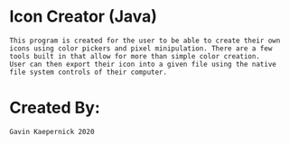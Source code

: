 # Icon Creator (Java)
	This program is created for the user to be able to create their own icons using color pickers and pixel minipulation. There are a few tools built in that allow for more than simple color creation.
	User can then export their icon into a given file using the native file system controls of their computer.

# Created By:
	Gavin Kaepernick 2020